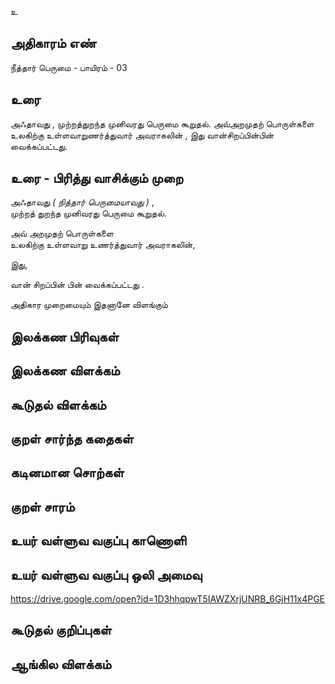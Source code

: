 உ


## அதிகாரம் எண்

நீத்தார் பெருமை - பாயிரம் - 03


## உரை

அஃதாவது , முற்றத்துறந்த முனிவரது பெருமை கூறுதல். அவ்அறமுதற் பொருள்களை உலகிற்கு உள்ளவாறுணர்த்துவார் அவராகலின் , இது வான்சிறப்பின்பின் வைக்கப்பட்டது.


## உரை - பிரித்து வாசிக்கும் முறை

அஃதாவது _( நித்தார் பெருமையாவது )_ ,  
முற்றத் துறந்த முனிவரது பெருமை கூறுதல்.  

அவ் அறமுதற் பொருள்களை  
உலகிற்கு உள்ளவாறு உணர்த்துவார் அவராகலின்,  

இது,  

வான் சிறப்பின் பின் வைக்கப்பட்டது
.  

அதிகார முறைமையும் இதனானே விளங்கும்



## இலக்கண பிரிவுகள் 


## இலக்கண விளக்கம்


## கூடுதல் விளக்கம்


## குறள் சார்ந்த கதைகள் 


## கடினமான சொற்கள்


## குறள் சாரம் 


## உயர் வள்ளுவ வகுப்பு காணொளி


## உயர் வள்ளுவ வகுப்பு ஒலி அமைவு 
https://drive.google.com/open?id=1D3hhqpwT5IAWZXrjUNRB_6GjH11x4PGE

## கூடுதல் குறிப்புகள்


## ஆங்கில விளக்கம்

